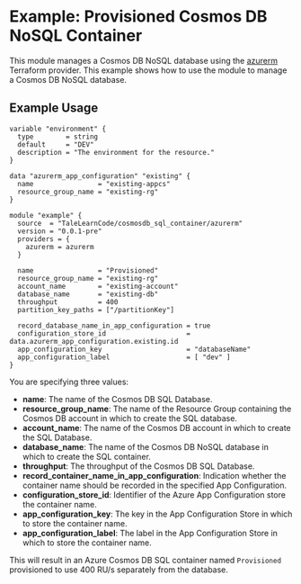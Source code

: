 # Example: Provisioned Cosmos DB NoSQL Container

This module manages a Cosmos DB NoSQL database using the [azurerm](https://registry.terraform.io/providers/hashicorp/azurerm/latest) Terraform provider.  This example shows how to use the module to manage a Cosmos DB NoSQL database.

## Example Usage

```hcl
variable "environment" {
  type        = string
  default     = "DEV"
  description = "The environment for the resource."
}

data "azurerm_app_configuration" "existing" {
  name                = "existing-appcs"
  resource_group_name = "existing-rg"
}

module "example" {
  source  = "TaleLearnCode/cosmosdb_sql_container/azurerm"
  version = "0.0.1-pre"
  providers = {
    azurerm = azurerm
  }

  name                = "Provisioned"
  resource_group_name = "existing-rg"
  account_name        = "existing-account"
  database_name       = "existing-db"
  throughput          = 400
  partition_key_paths = ["/partitionKey"]

  record_database_name_in_app_configuration = true
  configuration_store_id                    = data.azurerm_app_configuration.existing.id
  app_configuration_key                     = "databaseName"
  app_configuration_label                   = [ "dev" ]
}
```

You are specifying three values:

- **name**: The name of the Cosmos DB SQL Database.
- **resource_group_name**: The name of the Resource Group containing the Cosmos DB account in which to create the SQL database.
- **account_name**: The name of the Cosmos DB account in which to create the SQL Database.
- **database_name**: The name of the Cosmos DB NoSQL database in which to create the SQL container.
- **throughput**: The throughput of the Cosmos DB SQL Database.
- **record_container_name_in_app_configuration**: Indication whether the container name should be recorded in the specified App Configuration.
- **configuration_store_id**: Identifier of the Azure App Configuration store the container name.
- **app_configuration_key**: The key in the App Configuration Store in which to store the container name.
- **app_configuration_label**: The label in the App Configuration Store in which to store the container name.

This will result in an Azure Cosmos DB SQL container named `Provisioned` provisioned to use 400 RU/s separately from the database.